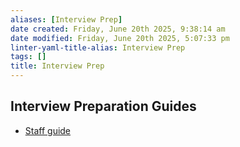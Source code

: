 ```yaml
---
aliases: [Interview Prep]
date created: Friday, June 20th 2025, 9:38:14 am
date modified: Friday, June 20th 2025, 5:07:33 pm
linter-yaml-title-alias: Interview Prep
tags: []
title: Interview Prep
---
```


## Interview Preparation Guides

- [Staff guide](Staff/Staff.md)
